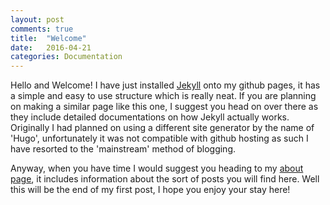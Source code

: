 ```yaml
---
layout: post
comments: true
title:  "Welcome"
date:   2016-04-21
categories: Documentation
---
```


Hello and Welcome! I have just installed <a target="_blank" href="https://jekyllrb.com/">Jekyll</a> onto my github pages, it has a simple and easy to use structure which is really neat. If you are planning on making a similar page like this one, I suggest you head on over there as they include detailed documentations on how Jekyll actually works. Originally I had planned on using a different site generator by the name of 'Hugo', unfortunately it was not compatible with github hosting as such I have resorted to the 'mainstream' method of blogging.

Anyway, when you have time I would suggest you heading to my <a href="http://justinjameslee.github.io/about">about page</a>, it includes information about the sort of posts you will find here. Well this will be the end of my first post, I hope you enjoy your stay here!
